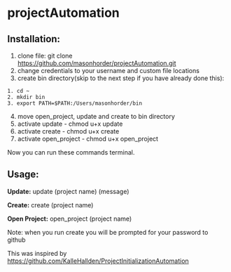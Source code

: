 projectAutomation
=================

## Installation:

  1. clone file: git clone https://github.com/masonhorder/projectAutomation.git
  2. change credentials to your username and custom file locations
  3. create bin directory(skip to the next step if you have already done this):

    1. cd ~
    2. mkdir bin
    3. export PATH=$PATH:/Users/masonhorder/bin

  4. move open_project, update and create to bin directory
  5. activate update - chmod u+x update
  6. activate create - chmod u+x create
  7. activate open_project - chmod u+x open_project

  Now you can run these commands terminal.


## Usage:
  **Update:** update (project name) (message)

  **Create:** create (project name)

  **Open Project:** open_project (project name)

  Note: when you run create you will be prompted for your password to github





This was inspired by https://github.com/KalleHallden/ProjectInitializationAutomation
